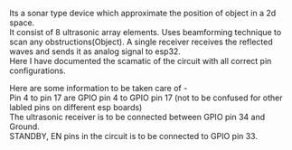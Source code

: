 Its a sonar type device which approximate the position of object in a 2d space.  
It consist of 8 ultrasonic array elements. Uses beamforming technique to scan any obstructions(Object). A single receiver receives the reflected waves and sends it as analog signal to esp32.  
Here I have documented the scamatic of the circuit with all correct pin configurations.  
  
Here are some information to be taken care of -  
Pin 4 to pin 17 are GPIO pin 4 to GPIO pin 17 (not to be confused for other labled pins on different esp boards)  
The ultrasonic receiver is to be connected between GPIO pin 34 and Ground.  
STANDBY, EN pins in the circuit is to be connected to GPIO pin 33.  
